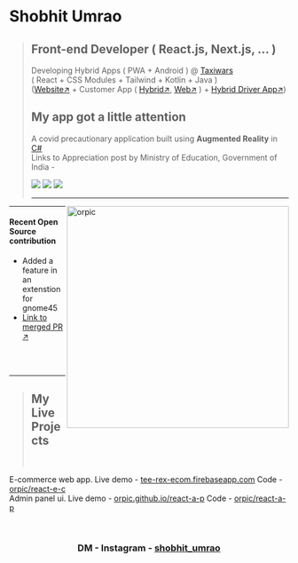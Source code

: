 <h1>Shobhit Umrao</h1>

><h2>Front-end Developer (  React.js, Next.js, ... )</h2>
>Developing Hybrid Apps ( PWA + Android ) @ <a href="https://github.com/taxiwars-in">Taxiwars</a>
><br>
>( React + CSS Modules + Tailwind + Kotlin + Java ) 
><br>
> (<a href="http://taxiwars.in">Website↗</a> + Customer App ( <a href="https://play.google.com/store/apps/details?id=in.taxiwars.app.twa">Hybrid↗</a>, <a href="https://app.taxiwars.in">Web↗</a> ) + <a href="https://play.google.com/store/apps/details?id=in.taxiwars.driver.twa">Hybrid Driver App↗</a>)
><h2>My app got a little attention</h2>
><p>A covid precautionary application built using <strong>Augmented Reality</strong> in <a href="https://learn.microsoft.com/en-us/dotnet/csharp/tour-of-csharp/">C#</a>
><br>
>Links to Appreciation post by Ministry of Education, Government of India - 
><div><a href="https://www.facebook.com/816797071666133/posts/3406182552727559" target="_blank" ><img src="https://img.shields.io/badge/Facebook↗-1877F2.svg?style=badge&logo=Facebook&logoColor=white" /></a> <a href="https://twitter.com/DrRPNishank/status/1281976438590070784" target="_blank" ><img src="https://img.shields.io/badge/Twitter↗-1DA1F2.svg?style=badge&logo=Twitter&logoColor=white" /></a> <a href="https://www.instagram.com/p/CCfqiKOpTTf/" target="_blank" ><img src="https://img.shields.io/badge/Instagram↗-E4405F.svg?style=badge&logo=Instagram&logoColor=white" /></a><hr></div>
<img align="right"  src="https://github-readme-stats-sigma-five.vercel.app/api?username=orpic&show_icons=true&theme=gotham&locale=en" alt="orpic"   width="400"/>
<hr>
<h4>Recent Open Source contribution</h4>

 - Added a feature in an extenstion for gnome45
 - <a href="https://github.com/Tudmotu/gnome-shell-extension-clipboard-indicator/pull/394#issue-1892021693">Link to merged PR ↗</a>
<br>
<br>
<hr>

><h2>My Live Projects</h2>
><p></p>
><br>
E-commerce web app. Live demo - <a href="https://tee-rex-ecom.firebaseapp.com/" >tee-rex-ecom.firebaseapp.com</a> Code - <a href="https://github.com/orpic/react-e-c" >orpic/react-e-c</a>  
Admin panel ui. Live demo - <a href="https://orpic.github.io/react-a-p/" >orpic.github.io/react-a-p</a> Code - <a href="https://github.com/orpic/react-a-p" >orpic/react-a-p</a>


<br>
 
<h3 align="center" > DM - Instagram - <a href="https://www.instagram.com/shobhit_umrao/" >shobhit_umrao</a></h3>
 

